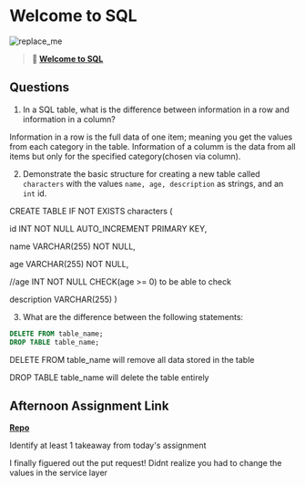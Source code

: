 # Welcome to SQL

![replace_me](https://codeworks.blob.core.windows.net/public/assets/img/illustrations/placeholder.svg)

> **📖 [Welcome to SQL](https://codeworksacademy.com/fs-student-guide/resources/wk11/01-MySQL-GettingStarted)**

## Questions

1. In a SQL table, what is the difference between information in a row and information in a column?

Information in a row is the full data of one item; meaning you get the values from each category in the table.
Information of  a columm is the data from all items but only for the specified category(chosen via column).

2. Demonstrate the basic structure for creating a new table called `characters` with the values `name, age, description` as strings, and an `int` id.

CREATE TABLE IF NOT EXISTS characters
(

id INT NOT NULL AUTO_INCREMENT PRIMARY KEY,

 name VARCHAR(255) NOT NULL,

 age VARCHAR(255) NOT NULL,
 
 //age INT NOT NULL CHECK(age >= 0) to be able to check

 description VARCHAR(255)
)

3. What are the difference between the following statements: 
```sql
DELETE FROM table_name;
DROP TABLE table_name;
```

DELETE FROM table_name will remove all data stored in the table

DROP TABLE table_name will delete the table entirely

## Afternoon Assignment Link

**[Repo](https://github.com/Tmontandon/choresfullstack)**

Identify at least 1 takeaway from today's assignment

I finally figuered out the put request! Didnt realize you had to change the values in the service layer